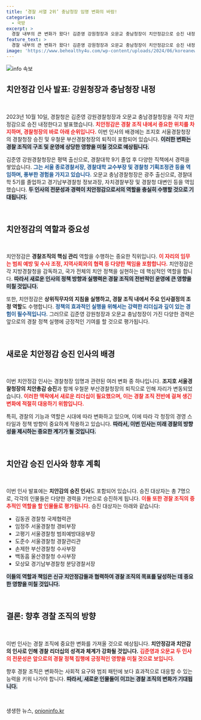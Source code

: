 ```yaml
---
title: ‘경찰 서열 2위’ 충남청장 임명 변화의 바람!
categories:
  - 국방
excerpt: >
  경찰 내부의 큰 변화가 왔다! 김준영 강원청장과 오문교 충남청장이 치안정감으로 승진 내정되며, 새로운 경찰 리더십이 기대된다. 인사의 배경과 향후 전망을 자세히 알아보자!
feature_text: >
  경찰 내부의 큰 변화가 왔다! 김준영 강원청장과 오문교 충남청장이 치안정감으로 승진 내정되며, 새로운 경찰 리더십이 기대된다. 인사의 배경과 향후 전망을 자세히 알아보자!
image: 'https://www.behealthy4u.com/wp-content/uploads/2024/06/koreanews.jpg'
---
```


<p><img src="https://www.behealthy4u.com/wp-content/uploads/2024/06/koreanews.jpg" alt="info 속보" /></p>

<h2 data-ke-size="size26">치안정감 인사 발표: 강원청장과 충남청장 내정</h2>

<p data-ke-size="size16">&nbsp;</p>

<p>2023년 10월 10일, 경찰청은 김준영 강원경찰청장과 오문교 충남경찰청장을 각각 치안정감으로 승진 내정한다고 발표했습니다. <b><span style="color: #ee2323;">치안정감은 경찰 조직 내에서 중요한 위치를 차지하며, 경찰청장의 바로 아래 순위입니다.</span></b> 이번 인사의 배경에는 조지호 서울경찰청장의 경찰청장 승진 및 우철문 부산경찰청장의 퇴직이 포함되어 있습니다. <b><span style="background-color: #21538527;">이러한 변화는 경찰 조직의 구조 및 운영에 상당한 영향을 미칠 것으로 예상됩니다.</span></b> </p>

<p>김준영 강원경찰청장은 평택 출신으로, 경찰대학 9기 졸업 후 다양한 직책에서 경력을 쌓았습니다. <b><span style="color: #1a5490;">그는 서울 종로경찰서장, 경찰대학 교수부장 및 경찰청 기획조정관 등을 역임하며, 풍부한 경험을 가지고 있습니다.</span></b> 오문교 충남경찰청장은 광주 출신으로, 경찰대학 5기를 졸업하고 경기남부경찰청 정보과장, 자치경찰부장 및 경찰청 대변인 등을 역임했습니다. <b><span style="background-color: #21538527;">두 인사의 전문성과 경력이 치안정감으로서의 역할을 충실히 수행할 것으로 기대됩니다.</span></b></p>

<p data-ke-size="size16">&nbsp;</p>

<h2 data-ke-size="size26">치안정감의 역할과 중요성</h2>

<p data-ke-size="size16">&nbsp;</p>

<p>치안정감은 <b>경찰조직의 핵심 관리</b> 역할을 수행하는 중요한 직위입니다. <b><span style="color: #ee2323;">이 자리의 임무는 범죄 예방 및 수사 조정, 지역사회와의 협력 등 다양한 책임을 포함합니다.</span></b> 치안정감은 각 지방경찰청을 감독하고, 국가 전체의 치안 정책을 실현하는 데 핵심적인 역할을 합니다. <b><span style="background-color: #21538527;">따라서 새로운 인사의 정책 방향과 실행력은 경찰 조직의 전반적인 운영에 큰 영향을 미칠 것입니다.</span></b> </p>

<p>또한, 치안정감은 <b>상위직무자의 지침을 실행하고, 경찰 조직 내에서 주요 인사결정의 조정 역할</b>도 수행합니다. <b><span style="color: #1a5490;">정책의 효과적인 실행을 위해서는 강력한 리더십과 깊이 있는 경험이 필수적입니다.</span></b> 그러므로 김준영 강원청장과 오문교 충남청장이 가진 다양한 경력은 앞으로의 경찰 정책 실행에 긍정적인 기여를 할 것으로 평가됩니다.</p>

<p data-ke-size="size16">&nbsp;</p>

<h2 data-ke-size="size26">새로운 치안정감 승진 인사의 배경</h2>

<p data-ke-size="size16">&nbsp;</p>

<p>이번 치안정감 인사는 경찰청장 임명과 관련된 여러 변화 중 하나입니다. <b>조지호 서울경찰청장의 치안총감 승진</b>과 함께 우철문 부산경찰청장의 퇴직으로 인해 자리가 변동되었습니다. <b><span style="color: #ee2323;">이러한 맥락에서 새로운 리더십이 필요했으며, 이는 경찰 조직 전반에 걸쳐 생긴 변화에 적절히 대응하기 위함입니다.</span></b> </p>

<p>특히, 경찰의 기능과 역할은 시대에 따라 변화하고 있으며, 이에 따라 각 청장의 경영 스타일과 정책 방향이 중요하게 작용하고 있습니다. <b><span style="background-color: #21538527;">따라서, 이번 인사는 미래 경찰의 방향성을 제시하는 중요한 계기가 될 것입니다.</span></b> </p>

<p data-ke-size="size16">&nbsp;</p>

<h2 data-ke-size="size26">치안감 승진 인사와 향후 계획</h2>

<p data-ke-size="size16">&nbsp;</p>

<p>이번 인사 발표에는 <b>치안감의 승진 인사</b>도 포함되어 있습니다. 승진 대상자는 총 7명으로, 각각의 인물들은 다양한 경력을 기반으로 승진하게 됩니다. <b><span style="color: #ee2323;">이들 또한 경찰 조직의 중추적인 역할을 할 인물들로 평가됩니다.</span></b> 승진 대상자는 아래와 같습니다:</p>

<ul>
<li>김동권 경찰청 국제협력관</li>
<li>임정주 서울경찰청 경비부장</li>
<li>고평기 서울경찰청 범죄예방대응부장</li>
<li>도준수 서울경찰청 경찰관리관</li>
<li>손제한 부산경찰청 수사부장</li>
<li>백동흠 울산경찰청 수사부장</li>
<li>모상묘 경기남부경찰청 분당경찰서장</li>
</ul>

<p><b><span style="background-color: #21538527;">이들의 역할과 책임은 신규 치안정감들과 협력하여 경찰 조직의 목표를 달성하는 데 중요한 영향을 미칠 것입니다.</span></b> </p>

<p data-ke-size="size16">&nbsp;</p>

<h2 data-ke-size="size26">결론: 향후 경찰 조직의 방향</h2>

<p data-ke-size="size16">&nbsp;</p>

<p>이번 인사는 경찰 조직에 중요한 변화를 가져올 것으로 예상됩니다. <b>치안정감과 치안감의 인사로 인해 경찰 리더십의 성격과 체계가 강화될 것입니다.</b> <b><span style="color: #ee2323;">김준영과 오문교 두 인사의 전문성은 앞으로의 경찰 정책 집행에 긍정적인 영향을 미칠 것으로 보입니다.</span></b> </p>

<p>향후 경찰 조직은 변화하는 사회적 요구와 범죄 패턴에 보다 효과적으로 대응할 수 있는 능력을 키워 나가야 합니다. <b><span style="background-color: #21538527;">따라서, 새로운 인물들이 이끄는 경찰 조직의 변화가 기대됩니다.</span></b> </p>

<p data-ke-size="size16">&nbsp;</p>
생생한 뉴스, <a href="https://onioninfo.kr" rel="dofollow">onioninfo.kr</a>


